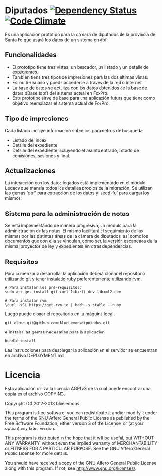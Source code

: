 # Diputados [![Dependency Status](https://gemnasium.com/BlueLemon/diputados.png)](https://gemnasium.com/BlueLemon/diputados) [![Code Climate](https://codeclimate.com/github/BlueLemon/diputados.png)](https://codeclimate.com/github/BlueLemon/diputados)

Es una aplicación prototipo para la cámara de diputados de la provincia de Santa
Fe que usará los datos de un sistema en dbf.


## Funcionalidades

* El prototipo tiene tres vistas, un buscador, un listado y un detalle
  de expedientes.
* También tiene tres tipos de impresiones para las dos últimas vistas.
* Es multi-usuario y puede accederse a traves de la red o internet.
* La base de datos se actuliza con los datos obtenidos de la base de datos
  dBase (dbf) del sistema actual en FoxPro.
* Este prototipo sirve de base para una aplicación futura que tiene como
  objetivo reemplazar el sistema actual de FoxPro.


## Tipo de impresiones

Cada listado incluye información sobre los parametros de busqueda:

* Listado del index
* Detalle del expediente
* Detalle del expediente incluyendo el asunto entrado, listado de comisiónes,
  sesiones y final.


## Actualizaciones

La interacción con los datos legados está implementado en el módulo Legacy
que maneja todos los detalles propios de la migración. Se utilizan las gemas
'dbf' para extracción de los datos y 'seed-fu' para cargar los mismos.


## Sistema para la administración de notas

Se está implementando de manera progresiva, un modulo para la administración de
las notas. El mismo facilitará el seguimiento de las mismas por las distintas
áreas de la cámara de diputados, así como los documentos que con ella se
vinculan, como ser, la versión escaneada de la misma, proyectos de ley y
expedientes en otras dependencias.


## Requisitos

Para comenzar a desarrollar la aplicación deberá clonar el repositorio
utilizando [git][git] y tener instalado ruby preferentemente utilizando
[rvm][rvm].

    # Para instalar los pre-requisitos:
    sudo apt-get install git curl libxslt-dev libxml2-dev

    # Para instalar rvm
    \curl -sSL https://get.rvm.io | bash -s stable --ruby

Luego puede clonar el repositorio en tu máquina local.

    git clone git@github.com:BlueLemon/diputados.git

e instalar las gemas necesarias para la aplicacion

    bundle install

Las instrucciones para desplegar la aplicación en el servidor se encuentran en
archivo DEPLOYMENT.md

# Licencia #

Esta aplicación utiliza la licencia AGPLv3 de la cual puede encontrar
una copia en el archivo COPYING.

Copyright (C) 2012-2013  bluelemons

This program is free software: you can redistribute it and/or modify
it under the terms of the GNU Affero General Public License as published by
the Free Software Foundation, either version 3 of the License, or
(at your option) any later version.

This program is distributed in the hope that it will be useful,
but WITHOUT ANY WARRANTY; without even the implied warranty of
MERCHANTABILITY or FITNESS FOR A PARTICULAR PURPOSE.  See the
GNU Affero General Public License for more details.

You should have received a copy of the GNU Affero General Public License
along with this program.  If not, see <http://www.gnu.org/licenses/>.

  [git]: http://git-scm.com/
  [rvm]: https://rvm.io/rvm/install
